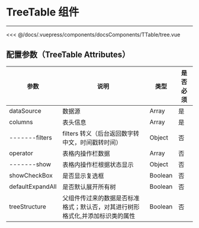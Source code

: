 # TreeTable 组件

---

<common-code-format>
  <docsComponents-TTable-tree slot="source"></docsComponents-TTable-tree>
  <<< @/docs/.vuepress/components/docsComponents/TTable/tree.vue
</common-code-format>

## 配置参数（TreeTable Attributes）

| 参数             | 说明                                                                          | 类型    | 是否必须 |
| ---------------- | ----------------------------------------------------------------------------- | ------- | -------- |
| dataSource       | 数据源                                                                        | Array   | 是       |
| columns          | 表头信息                                                                      | Array   | 是       |
| -------filters   | filters 转义（后台返回数字转中文，时间戳转时间）                              | Object  | 否       |
| operator         | 表格内操作栏数据                                                              | Array   | 否       |
| -------show      | 表格内操作栏根据状态显示                                                      | Object  | 否       |
| showCheckBox     | 是否显示复选框                                                                | Boolean | 否       |
| defaultExpandAll | 是否默认展开所有树                                                            | Boolean | 否       |
| treeStructure    | 父组件传过来的数据是否标准格式；默认否，对其进行树形格式化,并添加标识类的属性 | Boolean | 否       |
